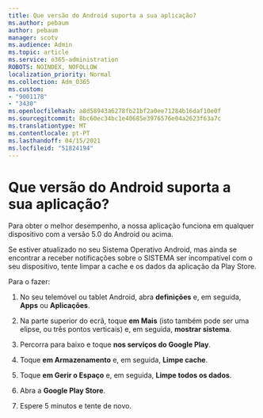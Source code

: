 ```yaml
---
title: Que versão do Android suporta a sua aplicação?
ms.author: pebaum
author: pebaum
manager: scotv
ms.audience: Admin
ms.topic: article
ms.service: o365-administration
ROBOTS: NOINDEX, NOFOLLOW
localization_priority: Normal
ms.collection: Adm_O365
ms.custom:
- "9001178"
- "3430"
ms.openlocfilehash: a8d58943a6278fb21bf2a0ee71284b16daf10e0f
ms.sourcegitcommit: 8bc60ec34bc1e40685e3976576e04a2623f63a7c
ms.translationtype: MT
ms.contentlocale: pt-PT
ms.lasthandoff: 04/15/2021
ms.locfileid: "51824194"
---
```

# <a name="what-version-of-android-does-your-app-support"></a>Que versão do Android suporta a sua aplicação?

Para obter o melhor desempenho, a nossa aplicação funciona em qualquer dispositivo com a versão 5.0 do Android ou acima.

Se estiver atualizado no seu Sistema Operativo Android, mas ainda se encontrar a receber notificações sobre o SISTEMA ser incompatível com o seu dispositivo, tente limpar a cache e os dados da aplicação da Play Store.

Para o fazer: 

1. No seu telemóvel ou tablet Android, abra **definições** e, em seguida, **Apps** ou **Aplicações**.

2. Na parte superior do ecrã, toque **em Mais** (isto também pode ser uma elipse, ou três pontos verticais) e, em seguida, **mostrar sistema**. 

3. Percorra para baixo e toque **nos serviços do Google Play**. 

4. Toque **em Armazenamento** e, em seguida, **Limpe cache**. 

5. Toque **em Gerir o Espaço** e, em seguida, **Limpe todos os dados**. 

6. Abra a **Google Play Store**. 

7. Espere 5 minutos e tente de novo. 